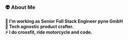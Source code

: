 <h3 align="left">👽  About Me</h3>
<h4 align="left">🔭 I’m working as Senior Full Stack Engineer pyne GmbH <br> 👾 Tech agnostic product crafter. <br>⚡ I do crossfit, ride motorcycle and code.</h4>
